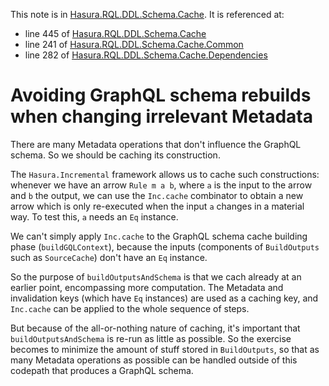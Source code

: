 This note is in [Hasura.RQL.DDL.Schema.Cache](https://github.com/hasura/graphql-engine/blob/master/server/src-lib/Hasura/RQL/DDL/Schema/Cache.hs#L301).
It is referenced at:
  - line 445 of [Hasura.RQL.DDL.Schema.Cache](https://github.com/hasura/graphql-engine/blob/master/server/src-lib/Hasura/RQL/DDL/Schema/Cache.hs#L445)
  - line 241 of [Hasura.RQL.DDL.Schema.Cache.Common](https://github.com/hasura/graphql-engine/blob/master/server/src-lib/Hasura/RQL/DDL/Schema/Cache/Common.hs#L241)
  - line 282 of [Hasura.RQL.DDL.Schema.Cache.Dependencies](https://github.com/hasura/graphql-engine/blob/master/server/src-lib/Hasura/RQL/DDL/Schema/Cache/Dependencies.hs#L282)

# Avoiding GraphQL schema rebuilds when changing irrelevant Metadata

There are many Metadata operations that don't influence the GraphQL schema.  So
we should be caching its construction.

The `Hasura.Incremental` framework allows us to cache such constructions:
whenever we have an arrow `Rule m a b`, where `a` is the input to the arrow and
`b` the output, we can use the `Inc.cache` combinator to obtain a new arrow
which is only re-executed when the input `a` changes in a material way.  To test
this, `a` needs an `Eq` instance.

We can't simply apply `Inc.cache` to the GraphQL schema cache building phase
(`buildGQLContext`), because the inputs (components of `BuildOutputs` such as
`SourceCache`) don't have an `Eq` instance.

So the purpose of `buildOutputsAndSchema` is that we cach already at an earlier
point, encompassing more computation.  The Metadata and invalidation keys (which
have `Eq` instances) are used as a caching key, and `Inc.cache` can be applied
to the whole sequence of steps.

But because of the all-or-nothing nature of caching, it's important that
`buildOutputsAndSchema` is re-run as little as possible.  So the exercise
becomes to minimize the amount of stuff stored in `BuildOutputs`, so that as
many Metadata operations as possible can be handled outside of this codepath
that produces a GraphQL schema.

